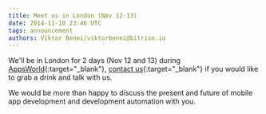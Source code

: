 ```yaml
---
title: Meet us in London (Nov 12-13)
date: 2014-11-10 23:46 UTC
tags: announcement
authors: Viktor Benei|viktorbenei@bitrise.io
---
```


We'll be in London for 2 days (Nov 12 and 13) during [AppsWorld](https://www.apps-world.net/blog/2014/11/10/join-us-week-apps-world/){:target="_blank"}, [contact us](http://www.bitrise.io/contact){:target="_blank"} if you would like to grab a drink and talk with us.

We would be more than happy to discuss the present and future of mobile app development and
development automation with you.
